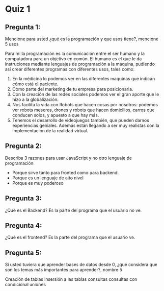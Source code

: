 # Quiz 1

## Pregunta 1:
Mencione para usted ¿qué es la programación y que usos tiene?, mencione 5 usos

Para mí la programación es la comunicación entre el ser humano y la computadora para un objetivo en común. El humano es el que le da instruciones mediante lenguajes de programación a la maquina, pudiendo así crear diferentes programas con diferentes usos, tales como:
1. En la médicina lo podemos ver en las diferentes maquinas que indican cómo está el paciente.
2. Como parte del marketing de tu empresa para posicionarla.
3. Con la creación de las redes sociales podemos ver el gran aporte que le hizo a la globalización.
4. Nos facilita la vida con Robots que hacen cosas por nosotros: podemos ver robots meseros, drones y robots que hacen domicilios, carros que conducen solos, y apuesto a que hay más.
5. Tenemos el desarrollo de videojuegos también, que pueden darnos experiencias geniales. Además están llegando a ser muy realistas con la implementación de la realidad virtual.

## Pregunta 2:
Describa 3 razones para usar JavaScript y no otro lenguaje de programación
- Porque sirve tanto para fronted como para backend.
- Porque es un lenguaje de alto nivel
- Porque es muy poderoso
## Pregunta 3:
¿Qué es el Backend?
Es la parte del programa que el usuario no ve.
## Pregunta 4:
¿Qué es el frontend?
Es la parte del programa que el usuario ve.
## Pregunta 5:
Si usted tuviera que aprender bases de datos desde 0, ¿qué considera que son los temas más importantes para aprender?, nombre 5

Creación de tablas
insersión a las tablas
consultas
consultas con condicional
uniones